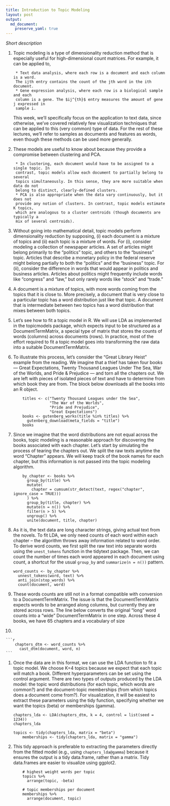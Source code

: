 ```yaml
---
title: Introduction to Topic Modeling
layout: post
output: 
  md_document:
    preserve_yaml: true
---
```


*Short description*

1.  Topic modeling is a type of dimensionality reduction method that is
    especially useful for high-dimensional count matrices. For example,
    it can be applied to,

         * Text data analysis, where each row is a document and each column is a word.
         The ijth entry contains the count of the jth word in the ith document.
         * Gene expression analysis, where each row is a biological sample and each
         column is a gene. The $ij^{th}$ entry measures the amount of gene j expressed in
         sample i.

    This week, we’ll specifically focus on the application to text data,
    since otherwise, we’ve covered relatively few visualization
    techniques that can be applied to this (very common) type of data.
    For the rest of these lectures, we’ll refer to samples as documents
    and features as words, even though these methods can be used more
    generally.

2.  These models are useful to know about because they provide a
    compromise between clustering and PCA.

         * In clustering, each document would have to be assigned to a single topic. In
         contrast, topic models allow each document to partially belong to several
         topics simultaneously. In this sense, they are more suitable when data do not
         belong to distinct, clearly-defined clusters.
         * PCA is also appropriate when the data vary continuously, but it does not
         provide any notion of clusters. In contrast, topic models estimate K topics,
         which are analogous to a cluster centroids (though documents are typically a
         mix of several centroids).

3.  Without going into mathematical detail, topic models perform
    dimensionality reduction by supposing, (i) each document is a
    mixture of topics and (ii) each topic is a mixture of words. For
    (i), consider modeling a collection of newspaper articles. A set of
    articles might belong primarily to the “politics” topic, and others
    to the “business” topic. Articles that describe a monetary policy in
    the federal reserve might belong partially to both the “politics”
    and the “business” topic. For (ii), consider the difference in words
    that would appear in politics and business articles. Articles about
    politics might frequently include words like “congress” and “law,”
    but only rarely words like “stock” and “trade.”

4.  A document is a mixture of topics, with more words coming from the
    topics that it is close to. More precisely, a document that is very
    close to a particular topic has a word distribution just like that
    topic. A document that is intermediate between two topics has a word
    distribution that mixes between both topics.

5.  Let’s see how to fit a topic model in R. We will use LDA as
    implemented in the topicmodels package, which expects input to be
    structured as a DocumentTermMatrix, a special type of matrix that
    stores the counts of words (columns) across documents (rows). In
    practice, most of the effort required to fit a topic model goes into
    transforming the raw data into a suitable DocumentTermMatrix.

6.  To illustrate this process, let’s consider the “Great Library Heist”
    example from the reading. We imagine that a thief has taken four
    books — Great Expectations, Twenty Thousand Leagues Under The Sea,
    War of the Worlds, and Pride & Prejudice — and torn all the chapters
    out. We are left with pieces of isolated pieces of text and have to
    determine from which book they are from. The block below downloads
    all the books into an R object.

            titles <- c("Twenty Thousand Leagues under the Sea",
                        "The War of the Worlds",
                        "Pride and Prejudice", 
                        "Great Expectations")
            books <- gutenberg_works(title %in% titles) %>%
              gutenberg_download(meta_fields = "title")
            books

7.  Since we imagine that the word distributions are not equal across
    the books, topic modeling is a reasonable approach for discovering
    the books associated with each chapter. Let’s start by simulating
    the process of tearing the chapters out. We split the raw texts
    anytime the word “Chapter” appears. We will keep track of the book
    names for each chapter, but this information is not passed into the
    topic modeling algorithm.

            by_chapter <- books %>%
              group_by(title) %>%
              mutate(
                chapter = cumsum(str_detect(text, regex("chapter", ignore_case = TRUE)))
              ) %>%
              group_by(title, chapter) %>%
              mutate(n = n()) %>%
              filter(n > 5) %>%
              ungroup() %>%
              unite(document, title, chapter)

8.  As it is, the text data are long character strings, giving actual
    text from the novels. To fit LDA, we only need counts of each word
    within each chapter – the algorithm throws away information related
    to word order. To derive word counts, we first split the raw text
    into separate words using the `unest_tokens` function in the
    tidytext package. Then, we can count the number of times each word
    appeared in each document using count, a shortcut for the usual
    `group_by` and `summarize(n = n())` pattern.

        word_counts <- by_chapter %>%
          unnest_tokens(word, text) %>%
          anti_join(stop_words) %>%
          count(document, word)

9.  These words counts are still not in a format compatible with
    conversion to a DocumentTermMatrix. The issue is that the
    DocumentTermMatrix expects words to be arranged along columns, but
    currently they are stored across rows. The line below converts the
    original “long” word counts into a “wide” DocumentTermMatrix in one
    step. Across these 4 books, we have 65 chapters and a vocabulary of
    size

10. 

<!-- -->

    ```r
        chapters_dtm <- word_counts %>%
          cast_dtm(document, word, n)
    ```

1.  Once the data are in this format, we can use the LDA function to fit
    a topic model. We choose K=4 topics because we expect that each
    topic will match a book. Different hyperparameters can be set using
    the control argument. There are two types of outputs produced by the
    LDA model: the topic word distributions (for each topic, which words
    are common?) and the document-topic memberships (from which topics
    does a document come from?). For visualization, it will be easiest
    to extract these parameters using the tidy function, specifying
    whether we want the topics (beta) or memberships (gamma).

        chapters_lda <- LDA(chapters_dtm, k = 4, control = list(seed = 1234))
        chapters_lda

        topics <- tidy(chapters_lda, matrix = "beta")
            memberships <- tidy(chapters_lda, matrix = "gamma")

2.  This tidy approach is preferable to extracting the parameters
    directly from the fitted model (e.g., using `chapters_lda@gamma`)
    because it ensures the output is a tidy data.frame, rather than a
    matrix. Tidy data.frames are easier to visualize using ggplot2.

            # highest weight words per topic
            topics %>%
              arrange(topic, -beta)

            # topic memberships per document
            memberships %>%
              arrange(document, topic)
